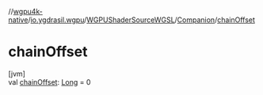 //[wgpu4k-native](../../../../index.md)/[io.ygdrasil.wgpu](../../index.md)/[WGPUShaderSourceWGSL](../index.md)/[Companion](index.md)/[chainOffset](chain-offset.md)

# chainOffset

[jvm]\
val [chainOffset](chain-offset.md): [Long](https://kotlinlang.org/api/core/kotlin-stdlib/kotlin/-long/index.html) = 0
